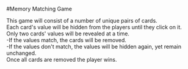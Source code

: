 #Memory Matching Game

This game will consist of a number of unique pairs of cards.  
Each card's value will be hidden from the players until they click on it.  
Only two cards' values will be revealed at a time.  
    -If the values match, the cards will be removed.  
    -If the values don't match, the values will be hidden again, yet remain unchanged.  
Once all cards are removed the player wins.  
